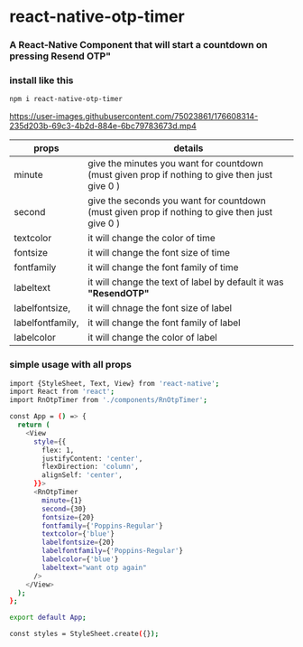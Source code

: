 # react-native-otp-timer

### A React-Native Component that will start a countdown on pressing Resend OTP"

### install like this 
```sh
npm i react-native-otp-timer
```




https://user-images.githubusercontent.com/75023861/176608314-235d203b-69c3-4b2d-884e-6bc79783673d.mp4


| props | details |
| ------ | ------ |
|  minute | give the minutes you want for countdown (must given prop if nothing to give then just give 0 )|
| second| give the seconds you want for countdown (must given prop if nothing to give then just give 0 ) |
| textcolor | it will change the color of  time |
| fontsize | it will change the font size of time |
| fontfamily |it will change the font family of time |
| labeltext | it will change the text of label by default it was **"ResendOTP"**|
| labelfontsize, | it will chnage the font size of label |
| labelfontfamily, | it will change the font family of label |
|  labelcolor | it will change the color of label |

### simple usage with all props
```sh
import {StyleSheet, Text, View} from 'react-native';
import React from 'react';
import RnOtpTimer from './components/RnOtpTimer';

const App = () => {
  return (
    <View
      style={{
        flex: 1,
        justifyContent: 'center',
        flexDirection: 'column',
        alignSelf: 'center',
      }}>
      <RnOtpTimer
        minute={1}
        second={30}
        fontsize={20}
        fontfamily={'Poppins-Regular'}
        textcolor={'blue'}
        labelfontsize={20}
        labelfontfamily={'Poppins-Regular'}
        labelcolor={'blue'}
        labeltext="want otp again"
      />
    </View>
  );
};

export default App;

const styles = StyleSheet.create({});
```


 
